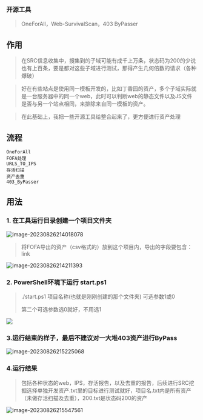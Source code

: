 ### 开源工具

> OneForAll，Web-SurvivalScan，403 ByPasser

## 作用

> 在SRC信息收集中，搜集到的子域可能有成千上万条，状态码为200的少说也有上百条，要是都对这些子域进行测试，那得产生几何倍数的请求（各种爆破）

> 好在有些站点是使用同一模板开发的，比如丁香园的资产，多个子域实际就是一台服务器中的同一个web，此时可以判断web的静态文件以及JS文件是否与另一个站点相同，来排除来自同一模板的资产。

> 在此基础上，我把一些开源工具给整合起来了，更方便进行资产处理

## 流程

```
OneForAll
FOFA处理
URLS_TO_IPS
存活扫描
资产去重
403_ByPasser
```

## 用法

### 1. 在工具运行目录创建一个项目文件夹

![image-20230826214018078](C:\Users\run\AppData\Roaming\Typora\typora-user-images\image-20230826214018078.png)

> 将FOFA导出的资产（csv格式的）放到这个项目内，导出的字段要包含：link

![image-20230826214211393](C:\Users\run\AppData\Roaming\Typora\typora-user-images\image-20230826214211393.png)

### 2. PowerShell环境下运行 start.ps1

> ./start.ps1 项目名称(也就是刚刚创建的那个文件夹) 可选参数1或0
>
> 第二个可选参数选0就好，不用选1 

![](C:\Users\run\Downloads\QQ录屏20230826214941.gif)

### 3.运行结束的样子，最后不建议对一大堆403资产进行ByPass

![image-20230826215225068](C:\Users\run\AppData\Roaming\Typora\typora-user-images\image-20230826215225068.png)

### 4.运行结果

> 包括各种状态的web，IPS，存活报告，以及去重的报告，后续进行SRC挖掘选择单独开发资产.txt里的目标进行测试就好，项目名.txt内是所有资产（未做存活扫描及去重），200.txt是状态码200的资产

![image-20230826215547561](C:\Users\run\AppData\Roaming\Typora\typora-user-images\image-20230826215547561.png)